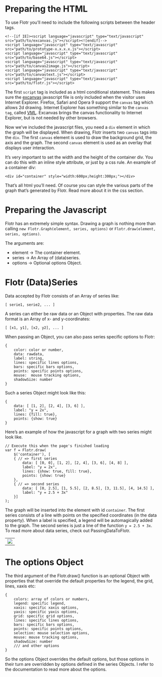 # Preparing the HTML #
To use Flotr you’ll need to include the following scripts between the header tags.

```
<!--[if IE]><script language="javascript" type="text/javascript" src="path/to/excanvas.js"></script><![endif]-->
<script language="javascript" type="text/javascript" src="path/to/prototype-x.x.x.x.js"></script>
<script language="javascript" type="text/javascript" src="path/to/base64.js"></script>
<script language="javascript" type="text/javascript" src="path/to/canvas2image.js"></script>
<script language="javascript" type="text/javascript" src="path/to/canvastext.js"></script>
<script language="javascript" type="text/javascript" src="path/to/flotr.js"></script>
```

The first `script` tag is included as a html conditional statement. This makes sure the [excanvas](http://code.google.com/p/explorercanvas/) javascript file is only included when the visitor uses Internet Explorer. Firefox, Safari and Opera 9 support the `canvas` tag which allows 2d drawing. Internet Explorer has something similar to the `canvas tag`, called [VML](http://en.wikipedia.org/wiki/Vector_Markup_Language). Excanvas brings the canvas functionality to Internet Explorer, but is not needed by other browsers.

Now we’ve included the javascript files, you need a `div` element in which the graph will be displayed. When drawing, Flotr inserts two `canvas` tags into the `div`. The first `canvas` element is used to draw the background grid, the axis and the graph. The second `canvas` element is used as an overlay that displays user interaction.

It’s very important to set the width and the height of the container div. You can do this with an inline style attribute, or just by a css rule. An example of a container div:

```
<div id="container" style="width:600px;height:300px;"></div>
```

That’s all html you’ll need. Of course you can style the various parts of the graph that’s generated by Flotr. Read more about it in the css section.


# Preparing the Javascript #

Flotr has an extremely simple syntax. Drawing a graph is nothing more than calling `new Flotr.Graph(element, series, options)` or `Flotr.draw(element, series, options)`.

The arguments are:

  * element → The container element.
  * series → An Array of (data)series.
  * options → Optional options Object.


# Flotr (Data)Series #

Data accepted by Flotr consists of an Array of series like:

```
[ serie1, serie2, ... ]
```

A series can either be raw data or an Object with properties. The raw
data format is an Array of x- and y-coordinates:

```
[ [x1, y1], [x2, y2], ... ]
```

When passing an Object, you can also pass series specific options to Flotr:
```
{
    color: color or number,
    data: rawdata,
    label: string,
    lines: specific lines options,
    bars: specific bars options,
    points: specific points options,
    mouse:  mouse tracking options,
    shadowSize: number
}
```

Such a series Object might look like this:

```
{
    data: [ [1, 2], [2, 4], [3, 6] ],
    label: "y = 2x",
    lines: {fill: true},
    points: {show: true}
}
```

Here’s an example of how the javascript for a graph with two series might look like.

```
// Execute this when the page's finished loading
var f = Flotr.draw(
	$('container'), [
	{ // => first series
	    data: [ [0, 0], [1, 2], [2, 4], [3, 6], [4, 8] ],
	    label: "y = 2x",
	    lines: {show: true, fill: true},
	    points: {show: true}
	},
	{ // => second series
	    data: [ [0, 2.5], [1, 5.5], [2, 8.5], [3, 11.5], [4, 14.5] ],
	    label: "y = 2.5 + 3x"
	}]
);
```

The graph will be inserted into the element with id `container`. The first series consists of a line with points on the specified coordinates (in the data property). When a label is specified, a legend will be automagically added to the graph. The second series is just a line of the function `y = 2.5 + 3x`. To read more about data series, check out PassingDataToFlotr.

<table width='100%'><tr><td align='center'>
<img src='http://solutoire.com/blog/wp-content/uploads/2008/02/quickstart-graph1.png' />
</td></tr></table>

# The options Object #

The third argument of the Flotr.draw() function is an optional Object with properties that that override the default properties for the legend, the grid, lines, xaxis etc:

```
{
    colors: array of colors or numbers,
    legend: specific legend,
    xaxis: specific xaxis options,
    yaxis: specific yaxis options,
    grid: specific grid options,
    lines: specific lines options,
    bars: specific bars options,
    points: specific points options,
    selection: mouse selection options,
    mouse: mouse tracking options,
    shadowSize: number
    /// and other options
}
```

So the options Object overrides the default options, but those options in their turn are overridden by options defined in the series Objects. I refer to the documentation to read more about the options.